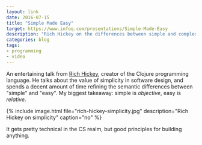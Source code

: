 ```yaml
---
layout: link
date: 2016-07-15
title: "Simple Made Easy"
target: https://www.infoq.com/presentations/Simple-Made-Easy
description: "Rich Hickey on the differences between simple and complex, easy and hard."
categories: blog
tags:
- programming
- video
---
```


An entertaining talk from [Rich Hickey](https://twitter.com/richhickey), creator of the Clojure programming language. He talks about the value of simplicity in software design, and spends a decent amount of time refining the semantic differences between "simple" and "easy". My biggest takeaway: simple is _objective_, easy is _relative_.

{% include image.html file="rich-hickey-simplicity.jpg" description="Rich Hickey on simplicity" caption="no" %}

It gets pretty technical in the CS realm, but good principles for building anything.
